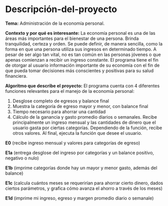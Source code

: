 # Descripción-del-proyecto
**Tema:** Administración de la economía personal.

**Contexto y por qué es interesante:** La economía personal es una de las áreas más importantes para el bienestar de una persona. Brinda tranquilidad, certeza y orden. Se puede definir, de manera sencilla, como la forma en que una persona utiliza sus ingresos en determinado tiempo. A pesar de ser algo tan vital, no es tan común en las personas jóvenes o que apenas comienzan a recibir un ingreso constante. El programa tiene el fin de otorgar al usuario información importante de su economía con el fin de que pueda tomar decisiones más conscientes y positivas para su salud financiera.

**Algoritmo que describe el proyecto:** El programa cuenta con 4 diferentes funciones relevantes para el manejo de la economía personal:
1. Desglose completo de egresos y balance final
2. Muestra la categoría de egreso mayor y menor, con balance final
3. Tiempo necesario para ahorrar una cantidad
4. Cálculo de la ganancia y gasto promedio diarios o semanales.
Recibe principalmente un ingreso mensual y las cantidades de dinero que el usuario gasta 
por ciertas categorías. Dependiendo de la función, recibe otros valores. Al final, ejecuta la función que desee el usuario.


**E0** (recibe ingreso mensual y valores para categorías de egreso)

**E1a** (entrega desglose del ingreso por categorías y un balance positivo, negativo o nulo)

**E1b** (imprime categorías donde hay un mayor y menor gasto, además del balance)

**E1c** (calcula cuántos meses se requerirían para ahorrar cierto dinero, dados ciertos parámetros, y grafica cómo avanza el ahorro a través de los meses)

**E1d** (imprime mi ingreso, egreso y margen promedio diario o semanale)
